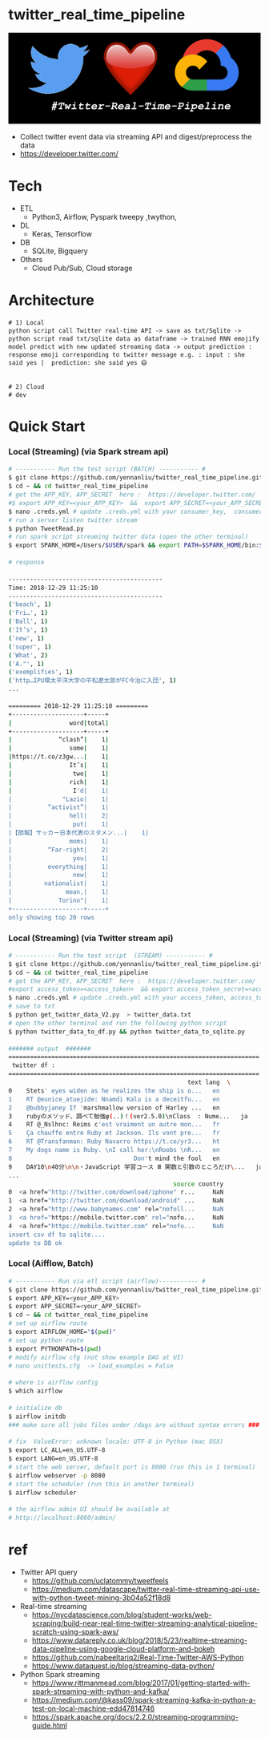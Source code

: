 # twitter_real_time_pipeline


<img src ="https://github.com/yennanliu/twitter_real_time_pipeline/blob/master/ref/twitter_pipeline.png">



* Collect twitter event data via streaming API and digest/preprocess the data 
* https://developer.twitter.com/

# Tech
* ETL 
	- Python3, Airflow, Pyspark tweepy ,twython, 
* DL 
	- Keras, Tensorflow 
* DB
	- SQLite, Bigquery  
* Others 
	- Cloud Pub/Sub, Cloud storage 

# Architecture
``` 
# 1) Local 
python script call Twitter real-time API -> save as txt/Sqlite -> python script read txt/sqlite data as dataframe -> trained RNN emojify model predict with new updated streaming data -> output prediction : response emoji corresponding to twitter message e.g. : input : she said yes |  prediction: she said yes 😄


# 2) Cloud 
# dev 

```


# Quick Start


### Local (Streaming) (via Spark stream api)
```bash 
# ----------- Run the test script (BATCH) ----------- # 
$ git clone https://github.com/yennanliu/twitter_real_time_pipeline.git
$ cd ~ && cd twitter_real_time_pipeline
# get the APP_KEY, APP_SECRET  here :  https://developer.twitter.com/
#$ export APP_KEY=<your_APP_KEY>  &&  export APP_SECRET=<your_APP_SECRET>
$ nano .creds.yml # update .creds.yml with your consumer_key,  consumer_secret
# run a server listen twitter stream  
$ python TweetRead.py
# run spark script streaming twitter data (open the other terminal)
$ export SPARK_HOME=/Users/$USER/spark && export PATH=$SPARK_HOME/bin:$PATH && spark-submit twitter_spark_streaming2.py 

# response 

-------------------------------------------
Time: 2018-12-29 11:25:10
-------------------------------------------
('beach', 1)
('Fri…', 1)
('Ball', 1)
('It’s', 1)
('new', 1)
('super', 1)
('What', 2)
('A."', 1)
('exemplifies', 1)
('http…IPU環太平洋大学の平松遼太郎がFC今治に入団', 1)
...

========= 2018-12-29 11:25:10 =========
+--------------------+-----+
|                word|total|
+--------------------+-----+
|             “clash”|    1|
|                some|    1|
|https://t.co/z3gw...|    1|
|                It’s|    1|
|                 two|    1|
|                rich|    1|
|                 I'd|    1|
|              "Lazio|    1|
|          “activist”|    1|
|                hell|    2|
|                 put|    1|
|【朗報】サッカー日本代表のスタメン...|    1|
|                moms|    1|
|          “Far-right|    2|
|                 you|    1|
|          everything|    1|
|                 new|    1|
|         nationalist|    1|
|               mean,|    1|
|             Torino"|    1|
+--------------------+-----+
only showing top 20 rows

```


### Local (Streaming) (via Twitter stream api)

```bash 
# ----------- Run the test script  (STREAM) ----------- # 
$ git clone https://github.com/yennanliu/twitter_real_time_pipeline.git
$ cd ~ && cd twitter_real_time_pipeline
# get the APP_KEY, APP_SECRET  here :  https://developer.twitter.com/
#export access_token=<access_token>  && export access_token_secret=<access_token_secret>  && export consumer_key=<your_APP_KEY>   && export consumer_secret=<your_APP_SECRET>
$ nano .creds.yml # update .creds.yml with your access_token, access_token_secret....
# save to txt 
$ python get_twitter_data_V2.py  > twitter_data.txt 
# open the other terminal and run the following python script 
$ python twitter_data_to_df.py && python twitter_data_to_sqlite.py

####### output  #######
======================================================================
 twitter df : 
======================================================================
                                                  text lang  \
0    Stets' eyes widen as he realizes the ship is o...   en   
1    RT @eunice_atuejide: Nnamdi Kalu is a deceitfu...   en   
2    @bubbyjaney If 'marshmallow version of Harley ...   en   
3    rubyのメソッド、調べて勉強φ(..)！(ver2.5.0)\nClass  : Nume...   ja   
4    RT @_Nslhnc: Reims c'est vraiment un autre mon...   fr   
5    Ça chauffe entre Ruby et Jackson. Ils vont pre...   fr   
6    RT @Transfanman: Ruby Navarro https://t.co/yr3...   ht   
7    My dogs name is Ruby. \nI call her:\nRoobs \nR...   en   
8                                  Don't mind the fool   en   
9    DAY10\n40分\n\n・JavaScript 学習コース Ⅲ 関数と引数のところだけ\...   ja   
...
                                              source country  
0  <a href="http://twitter.com/download/iphone" r...     NaN  
1  <a href="http://twitter.com/download/android" ...     NaN  
2  <a href="http://www.babynames.com" rel="nofoll...     NaN  
3  <a href="https://mobile.twitter.com" rel="nofo...     NaN  
4  <a href="https://mobile.twitter.com" rel="nofo...     NaN  
insert csv df to sqlite....
update to DB ok


``` 

### Local (Aifflow, Batch)
```bash 
# ----------- Run via etl script (airflow)----------- # 
$ git clone https://github.com/yennanliu/twitter_real_time_pipeline.git
$ export APP_KEY=<your_APP_KEY> 
$ export APP_SECRET=<your_APP_SECRET>
$ cd ~ && cd twitter_real_time_pipeline
# set up airflow route 
$ export AIRFLOW_HOME="$(pwd)"
# set up python route 
$ export PYTHONPATH=$(pwd) 
# modify airflow cfg (not show example DAG at UI)
# nano unittests.cfg  -> load_examples = False 

# where is airflow config
$ which airflow

# initialize db 
$ airflow initdb
### make sure all jobs files under /dags are without syntax errors ### 

# fix  ValueError: unknown locale: UTF-8 in Python (mac OSX)
$ export LC_ALL=en_US.UTF-8
$ export LANG=en_US.UTF-8
# start the web server, default port is 8080 (run this in 1 terminal)
$ airflow webserver -p 8080
# start the scheduler (run this in another terminal)
$ airflow scheduler

# the airflow admin UI should be available at 
# http://localhost:8080/admin/

```


# ref 
- Twitter API query 
	* https://github.com/uclatommy/tweetfeels
	* https://medium.com/datascape/twitter-real-time-streaming-api-use-with-python-tweet-mining-3b04a52f18d8
- Real-time streaming 
	* https://nycdatascience.com/blog/student-works/web-scraping/build-near-real-time-twitter-streaming-analytical-pipeline-scratch-using-spark-aws/
	* https://www.datareply.co.uk/blog/2018/5/23/realtime-streaming-data-pipeline-using-google-cloud-platform-and-bokeh
	* https://github.com/nabeeltariq2/Real-Time-Twitter-AWS-Python
	* https://www.dataquest.io/blog/streaming-data-python/
- Python Spark streaming 
	* https://www.rittmanmead.com/blog/2017/01/getting-started-with-spark-streaming-with-python-and-kafka/
	* https://medium.com/@kass09/spark-streaming-kafka-in-python-a-test-on-local-machine-edd47814746
	* https://spark.apache.org/docs/2.2.0/streaming-programming-guide.html














